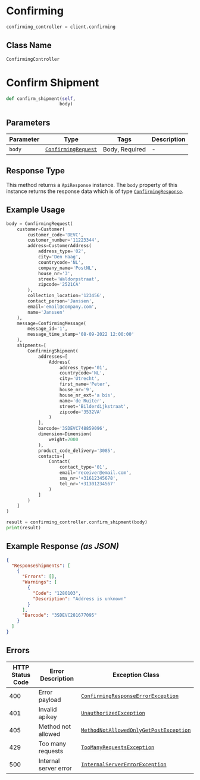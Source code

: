 # Confirming

```python
confirming_controller = client.confirming
```

## Class Name

`ConfirmingController`


# Confirm Shipment

```python
def confirm_shipment(self,
                    body)
```

## Parameters

| Parameter | Type | Tags | Description |
|  --- | --- | --- | --- |
| `body` | [`ConfirmingRequest`](../../doc/models/confirming-request.md) | Body, Required | - |

## Response Type

This method returns a `ApiResponse` instance. The `body` property of this instance returns the response data which is of type [`ConfirmingResponse`](../../doc/models/confirming-response.md).

## Example Usage

```python
body = ConfirmingRequest(
    customer=Customer(
        customer_code='DEVC',
        customer_number='11223344',
        address=CustomerAddress(
            address_type='02',
            city='Den Haag',
            countrycode='NL',
            company_name='PostNL',
            house_nr='3',
            street='Waldorpstraat',
            zipcode='2521CA'
        ),
        collection_location='123456',
        contact_person='Janssen',
        email='email@company.com',
        name='Janssen'
    ),
    message=ConfirmingMessage(
        message_id='1',
        message_time_stamp='08-09-2022 12:00:00'
    ),
    shipments=[
        ConfirmingShipment(
            addresses=[
                Address(
                    address_type='01',
                    countrycode='NL',
                    city='Utrecht',
                    first_name='Peter',
                    house_nr='9',
                    house_nr_ext='a bis',
                    name='de Ruiter',
                    street='Bilderdijkstraat',
                    zipcode='3532VA'
                )
            ],
            barcode='3SDEVC748859096',
            dimension=Dimension(
                weight=2000
            ),
            product_code_delivery='3085',
            contacts=[
                Contact(
                    contact_type='01',
                    email='receiver@email.com',
                    sms_nr='+31612345678',
                    tel_nr='+31301234567'
                )
            ]
        )
    ]
)

result = confirming_controller.confirm_shipment(body)
print(result)
```

## Example Response *(as JSON)*

```json
{
  "ResponseShipments": [
    {
      "Errors": [],
      "Warnings": [
        {
          "Code": "1280103",
          "Description": "Address is unknown"
        }
      ],
      "Barcode": "3SDEVC281677095"
    }
  ]
}
```

## Errors

| HTTP Status Code | Error Description | Exception Class |
|  --- | --- | --- |
| 400 | Error payload | [`ConfirmingResponseErrorException`](../../doc/models/confirming-response-error-exception.md) |
| 401 | Invalid apikey | [`UnauthorizedException`](../../doc/models/unauthorized-exception.md) |
| 405 | Method not allowed | [`MethodNotAllowedOnlyGetPostException`](../../doc/models/method-not-allowed-only-get-post-exception.md) |
| 429 | Too many requests | [`TooManyRequestsException`](../../doc/models/too-many-requests-exception.md) |
| 500 | Internal server error | [`InternalServerErrorException`](../../doc/models/internal-server-error-exception.md) |

